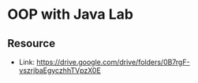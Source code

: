 # OOP with Java Lab

## Resource
- Link: https://drive.google.com/drive/folders/0B7rgF-vszrjbaEgyczhhTVpzX0E
